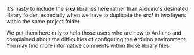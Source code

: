 It's nasty to include the **src/** libraries here rather than Arduino's desinated library folder, especially when we have to duplicate the **src/** in two layers within the same project folder.  

We put them here only to help those users who are new to Arduino and complained about the difficulties of configuring the Arduino environment. You may find more informative comments within those library files. 
